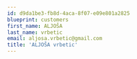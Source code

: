 ```yaml
---
id: d9da1be3-fb8d-4aca-8f07-e09e801a2825
blueprint: customers
first_name: ALJOŠA
last_name: vrbetic
email: aljosa.vrbetic@gmail.com
title: 'ALJOŠA vrbetic'
---
```

